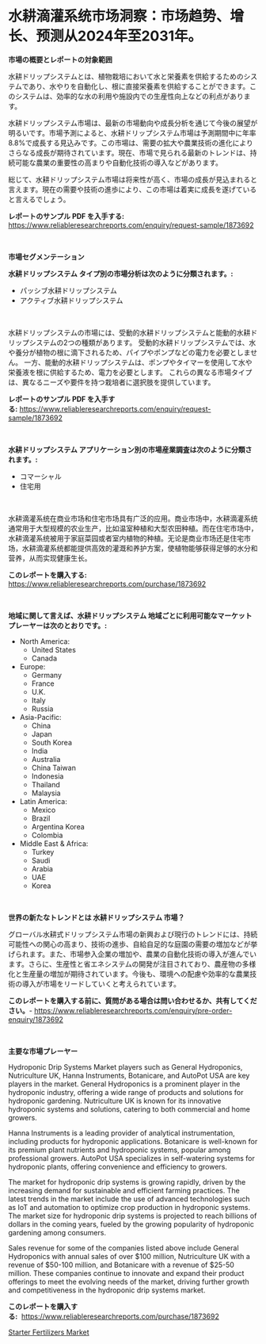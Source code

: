 <p><h1>水耕滴灌系统市场洞察：市场趋势、增长、预测从2024年至2031年。</h1></p><p><strong>市場の概要とレポートの対象範囲</strong></p>
<p><p>水耕ドリップシステムとは、植物栽培において水と栄養素を供給するためのシステムであり、水やりを自動化し、根に直接栄養素を供給することができます。このシステムは、効率的な水の利用や施設内での生産性向上などの利点があります。</p><p>水耕ドリップシステム市場は、最新の市場動向や成長分析を通じて今後の展望が明るいです。市場予測によると、水耕ドリップシステム市場は予測期間中に年率8.8%で成長する見込みです。この市場は、需要の拡大や農業技術の進化によりさらなる成長が期待されています。現在、市場で見られる最新のトレンドは、持続可能な農業の重要性の高まりや自動化技術の導入などがあります。</p><p>総じて、水耕ドリップシステム市場は将来性が高く、市場の成長が見込まれると言えます。現在の需要や技術の進歩により、この市場は着実に成長を遂げていると言えるでしょう。</p></p>
<p><strong>レポートのサンプル PDF を入手する:</strong> <a href="https://www.reliableresearchreports.com/enquiry/request-sample/1873692">https://www.reliableresearchreports.com/enquiry/request-sample/1873692</a></p>
<p>&nbsp;</p>
<p><strong>市場セグメンテーション</strong></p>
<p><strong>水耕ドリップシステム タイプ別の市場分析は次のように分類されます。:</strong></p>
<p><ul><li>パッシブ水耕ドリップシステム</li><li>アクティブ水耕ドリップシステム</li></ul></p>
<p>&nbsp;</p>
<p><p>水耕ドリップシステムの市場には、受動的水耕ドリップシステムと能動的水耕ドリップシステムの2つの種類があります。 受動的水耕ドリップシステムでは、水や養分が植物の根に滴下されるため、パイプやポンプなどの電力を必要としません。 一方、能動的水耕ドリップシステムは、ポンプやタイマーを使用して水や栄養液を根に供給するため、電力を必要とします。 これらの異なる市場タイプは、異なるニーズや要件を持つ栽培者に選択肢を提供しています。</p></p>
<p><strong>レポートのサンプル PDF を入手する:</strong>&nbsp;<a href="https://www.reliableresearchreports.com/enquiry/request-sample/1873692">https://www.reliableresearchreports.com/enquiry/request-sample/1873692</a></p>
<p>&nbsp;</p>
<p><strong> 水耕ドリップシステム アプリケーション別の市場産業調査は次のように分類されます。:</strong></p>
<p><ul><li>コマーシャル</li><li>住宅用</li></ul></p>
<p>&nbsp;</p>
<p><p>水耕滴灌系统在商业市场和住宅市场具有广泛的应用。商业市场中，水耕滴灌系统通常用于大型规模的农业生产，比如温室种植和大型农田种植。而在住宅市场中，水耕滴灌系统被用于家庭菜园或者室内植物的种植。无论是商业市场还是住宅市场，水耕滴灌系统都能提供高效的灌溉和养护方案，使植物能够获得足够的水分和营养，从而实现健康生长。</p></p>
<p><strong>このレポートを購入する:</strong>&nbsp; <a href="https://www.reliableresearchreports.com/purchase/1873692">https://www.reliableresearchreports.com/purchase/1873692</a></p>
<p>&nbsp;</p>
<p><strong>地域に関して言えば、水耕ドリップシステム 地域ごとに利用可能なマーケットプレーヤーは次のとおりです。:</strong></p>
<p><ul>
    <li>
        North America:
        <ul>
            <li>United States</li>
            <li>Canada</li>
        </ul>
    </li>
    <li>
        Europe:
        <ul>
            <li>Germany</li>
            <li>France</li>
            <li>U.K.</li>
            <li>Italy</li>
            <li>Russia</li>
        </ul>
    </li>
    <li>
        Asia-Pacific:
        <ul>
            <li>China</li>
            <li>Japan</li>
            <li>South Korea</li>
            <li>India</li>
            <li>Australia</li>
            <li>China Taiwan</li>
            <li>Indonesia</li>
            <li>Thailand</li>
            <li>Malaysia</li>
        </ul>
    </li>
    <li>
        Latin America:
        <ul>
            <li>Mexico</li>
            <li>Brazil</li>
            <li>Argentina Korea</li>
            <li>Colombia</li>
        </ul>
    </li>
    <li>
        Middle East & Africa:
        <ul>
            <li>Turkey</li>
            <li>Saudi</li>
            <li>Arabia</li>
            <li>UAE</li>
            <li>Korea</li>
        </ul>
    </li>
    </ul></p>
<p>&nbsp;</p>
<p><strong>世界の新たなトレンドとは 水耕ドリップシステム 市場？</strong></p>
<p><p>グローバル水耕式ドリップシステム市場の新興および現行のトレンドには、持続可能性への関心の高まり、技術の進歩、自給自足的な庭園の需要の増加などが挙げられます。また、市場参入企業の増加や、農業の自動化技術の導入が進んでいます。さらに、生産性と省エネシステムの開発が注目されており、農産物の多様化と生産量の増加が期待されています。今後も、環境への配慮や効率的な農業技術の導入が市場をリードしていくと考えられています。</p></p>
<p><strong>このレポートを購入する前に、質問がある場合は問い合わせるか、共有してください。</strong>- <a href="https://www.reliableresearchreports.com/enquiry/pre-order-enquiry/1873692">https://www.reliableresearchreports.com/enquiry/pre-order-enquiry/1873692</a></p>
<p>&nbsp;</p>
<p><strong>主要な市場プレーヤー</strong></p>
<p><p>Hydroponic Drip Systems Market players such as General Hydroponics, Nutriculture UK, Hanna Instruments, Botanicare, and AutoPot USA are key players in the market. General Hydroponics is a prominent player in the hydroponic industry, offering a wide range of products and solutions for hydroponic gardening. Nutriculture UK is known for its innovative hydroponic systems and solutions, catering to both commercial and home growers.</p><p>Hanna Instruments is a leading provider of analytical instrumentation, including products for hydroponic applications. Botanicare is well-known for its premium plant nutrients and hydroponic systems, popular among professional growers. AutoPot USA specializes in self-watering systems for hydroponic plants, offering convenience and efficiency to growers.</p><p>The market for hydroponic drip systems is growing rapidly, driven by the increasing demand for sustainable and efficient farming practices. The latest trends in the market include the use of advanced technologies such as IoT and automation to optimize crop production in hydroponic systems. The market size for hydroponic drip systems is projected to reach billions of dollars in the coming years, fueled by the growing popularity of hydroponic gardening among consumers.</p><p>Sales revenue for some of the companies listed above include General Hydroponics with annual sales of over $100 million, Nutriculture UK with a revenue of $50-100 million, and Botanicare with a revenue of $25-50 million. These companies continue to innovate and expand their product offerings to meet the evolving needs of the market, driving further growth and competitiveness in the hydroponic drip systems market.</p></p>
<p><strong>このレポートを購入する:</strong>&nbsp;&nbsp;<a href="https://www.reliableresearchreports.com/purchase/1873692">https://www.reliableresearchreports.com/purchase/1873692</a></p>
<p><p><a href="https://fearless-okapi-6c8.notion.site/Starter-Fertilizers-Market-Analysis-and-Market-Size-Global-Industry-Overview-Market-Segmentation-a-9a33ddf4bfc145198c5ea682d26ee686">Starter Fertilizers Market</a></p></p>